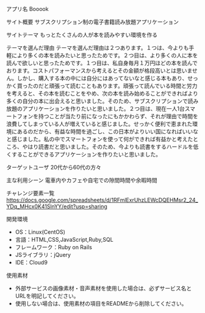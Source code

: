 アプリ名
Booook

サイト概要
サブスクリプション制の電子書籍読み放題アプリケーション

サイトテーマ
もっとたくさんの人が本を読みやすい環境を作る

テーマを選んだ理由
テーマを選んだ理由は２つあります。１つは、今よりも手軽により多くの本を読みたいと思ったためです。２つ目は、より多くの人に本を読んで欲しいと思ったためです。１つ目は、私自身毎月１万円ほどの本を読んでおります。コストパフォーマンスから考えるとその金額が格段高いとは思いません。しかし、購入する本の中には自分にはあってないなと感じる本もあり、せっかく買ったのだと頑張って読むこともあります。頑張って読んでいる時間と労力を考えると、その本を読むことをやめ、次の本を読み始めることができればより多くの自分の本に出会えると思いました。そのため、サブスクリプションで読み放題のアプリケーションを作りたいと思いました。２つ目は、現在一人1台スマートフォンを持つことが当たり前になったにもかかわらず、それが理由で時間を浪費してしまっている人が増えていると感じました。せっかく便利で恵まれた環境にあるのだから、有益な時間を過ごし、この日本がよりいい国になればいいなと感じました。私の中でスマートフォンを使って何ができれば有益かと考えたところ、やはり読書だと思いました。そのため、今よりも読書をするハードルを低くすることができるアプリケーションを作りたいと思いました。

ターゲットユーザ
20代から60代の方々

主な利用シーン
電車内やカフェや自宅での隙間時間や余暇時間

チャレンジ要素一覧
https://docs.google.com/spreadsheets/d/1RFmlExrUhzLEWcDQEHMsr2_24_YDq_MHcx0K41SlnYY/edit?usp=sharing

開発環境
- OS：Linux(CentOS)
- 言語：HTML,CSS,JavaScript,Ruby,SQL
- フレームワーク：Ruby on Rails
- JSライブラリ：jQuery
- IDE：Cloud9

使用素材
- 外部サービスの画像素材・音声素材を使用した場合は、必ずサービス名とURLを明記してください。
- 使用しない場合は、使用素材の項目をREADMEから削除してください。
